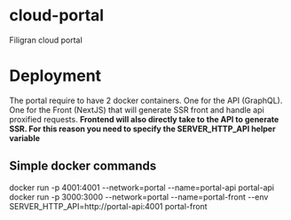 # cloud-portal

Filigran cloud portal

# Deployment

The portal require to have 2 docker containers.
One for the API (GraphQL).
One for the Front (NextJS) that will generate SSR front and handle api proxified requests.
**Frontend will also directly take to the API to generate SSR. For this reason you need to specify the SERVER_HTTP_API
helper variable**

## Simple docker commands

docker run -p 4001:4001 --network=portal --name=portal-api portal-api
docker run -p 3000:3000 --network=portal --name=portal-front --env SERVER_HTTP_API=http://portal-api:4001 portal-front 
